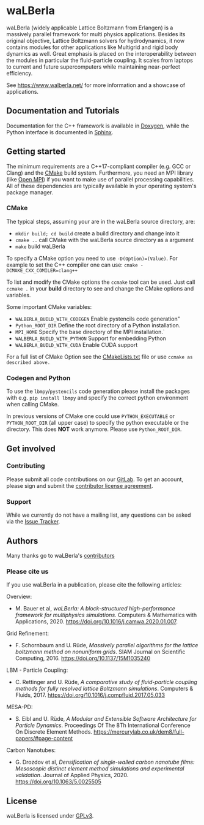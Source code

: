 # waLBerla

waLBerla (widely applicable Lattice Boltzmann from Erlangen) is a massively
parallel framework for multi physics applications. Besides its original
objective, Lattice Boltzmann solvers for hydrodynamics, it now contains
modules for other applications like Multigrid and rigid body dynamics
as well. Great emphasis is placed on the interoperability between the modules
in particular the fluid-particle coupling.
It scales from laptops to current and future supercomputers while maintaining
near-perfect efficiency.

See https://www.walberla.net/ for more information and a showcase of applications.

## Documentation and Tutorials

Documentation for the C++ framework is available in
[Doxygen](http://walberla.net/doxygen/index.html), while the Python interface
is documented in [Sphinx](http://walberla.net/sphinx/index.html).

## Getting started

The minimum requirements are a C++17-compliant compiler (e.g. GCC or Clang)
and the [CMake](http://www.cmake.org)
build system. Furthermore, you need an MPI library (like
[Open MPI](http://www.open-mpi.org)) if you want to make use of parallel
processing capabilities. All of these dependencies are typically available in
your operating system's package manager.

### CMake

The typical steps, assuming your are in the waLBerla source directory, are:

- `mkdir build; cd build` create a build directory and change into it
- `cmake ..` call CMake with the waLBerla source directory as a argument
- `make` build waLBerla

To specify a CMake option you need to use `-D(Option)=(Value)`. For example to set the C++ compiler one can use:
`cmake -DCMAKE_CXX_COMILER=clang++`

To list and modify the CMake options the `ccmake` tool can be used. Just call `ccmake .` in your **build** directory to see and change the
CMake options and variables.

Some important CMake variables:

- `WALBERLA_BUILD_WITH_CODEGEN` Enable pystencils code generation"
- `Python_ROOT_DIR` Define the root directory of a Python installation.
- `MPI_HOME` Specify the base directory of the MPI installation.`
- `WALBERLA_BUILD_WITH_PYTHON` Support for embedding Python
- `WALBERLA_BUILD_WITH_CUDA` Enable CUDA support

For a full list of CMake Option see the [CMakeLists.txt](CMakeLists.txt) file or use `ccmake as described above.`

### Codegen and Python

To use the `lbmpy`/`pystencils` code generation please install the packages with e.g. `pip install lbmpy` and specify the correct python
environment when calling CMake.

In previous versions of CMake one could use `PYTHON_EXECUTABLE` or `PYTHON_ROOT_DIR` (all upper case) to specify the python executable or
the directory. This does **NOT** work anymore. Please use `Python_ROOT_DIR`.

## Get involved

### Contributing

Please submit all code contributions on our
[GitLab](https://i10git.cs.fau.de/walberla/walberla). To get an account, please
sign and submit the [contributor license agreement](CONTRIBUTING.txt).

### Support

While we currently do not have a mailing list, any questions can be asked via
the [Issue Tracker](https://i10git.cs.fau.de/walberla/walberla/issues).

## Authors

Many thanks go to waLBerla's [contributors](AUTHORS.txt)

### Please cite us

If you use waLBerla in a publication, please cite the following articles:

Overview:
- M. Bauer et al, *waLBerla: A block-structured high-performance framework for
  multiphysics simulations*. Computers & Mathematics with Applications, 2020.
  https://doi.org/10.1016/j.camwa.2020.01.007.

Grid Refinement:
- F. Schornbaum and U. Rüde, *Massively parallel algorithms for the lattice boltzmann
  method on nonuniform grids*. SIAM Journal on Scientific Computing, 2016.
  https://doi.org/10.1137/15M1035240

LBM - Particle Coupling:
- C. Rettinger and U. Rüde, *A comparative study of fluid-particle coupling methods for
  fully resolved lattice Boltzmann simulations*. Computers & Fluids, 2017.
  https://doi.org/10.1016/j.compfluid.2017.05.033

MESA-PD:
- S. Eibl and U. Rüde, *A Modular and Extensible Software Architecture for Particle Dynamics*.
  Proceedings Of The 8Th International Conference On Discrete Element Methods.
  https://mercurylab.co.uk/dem8/full-papers/#page-content

Carbon Nanotubes:
- G. Drozdov et al, *Densification of single-walled carbon nanotube films:
  Mesoscopic distinct element method simulations and experimental validation*.
  Journal of Applied Physics, 2020. https://doi.org/10.1063/5.0025505

## License

waLBerla is licensed under [GPLv3](COPYING.txt).